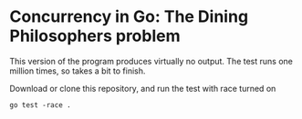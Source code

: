 # Concurrency in Go: The Dining Philosophers problem

This version of the program produces virtually no output. The test runs one million times, so takes
a bit to finish. 

Download or clone this repository, and run the test with race turned on

`go test -race .`

